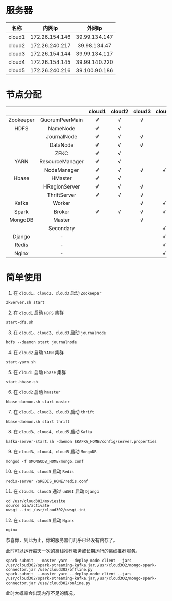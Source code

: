 # 服务器

|  名称  |     内网ip     |    外网ip     |
| :----: | :------------: | :-----------: |
| cloud1 | 172.26.154.146 | 39.99.134.147 |
| cloud2 | 172.26.240.217 | 39.98.134.47  |
| cloud3 | 172.26.154.144 | 39.99.134.117 |
| cloud4 | 172.26.154.145 | 39.99.140.220 |
| cloud5 | 172.26.240.216 | 39.100.90.186 |



# 节点分配

|           |                 | cloud1 | cloud2 | cloud3 | cloud4 | cloud5 |
| :-------: | :-------------: | :----: | :----: | :----: | :----: | :----: |
| Zookeeper | QuorumPeerMain  |   √    |   √    |   √    |        |        |
|   HDFS    |    NameNode     |   √    |   √    |        |        |        |
|           |   JournalNode   |   √    |   √    |   √    |        |        |
|           |    DataNode     |   √    |   √    |   √    |        |        |
|           |      ZFKC       |   √    |   √    |        |        |        |
|   YARN    | ResourceManager |   √    |   √    |        |        |        |
|           |   NodeManager   |   √    |   √    |   √    |   √    |   √    |
|   Hbase   |     HMaster     |   √    |   √    |        |        |        |
|           |  HRegionServer  |   √    |   √    |   √    |        |        |
|           |  ThriftServer   |   √    |   √    |   √    |        |        |
|   Kafka   |     Worker      |        |        |   √    |   √    |   √    |
|   Spark   |     Broker      |   √    |   √    |   √    |   √    |   √    |
|  MongoDB  |     Master      |        |        |   √    |        |        |
|           |    Secondary    |        |        |        |   √    |   √    |
|  Django   |        -        |        |        |        |   √    |   √    |
|   Redis   |        -        |        |        |        |   √    |   √    |
|   Nginx   |        -        |        |        |        |   √    |   √    |



# 简单使用

1. 在 `cloud1`、`cloud2`、`cloud3` 启动 `Zookeeper`

```
zkServer.sh start
```

2. 在 `cloud1` 启动 `HDFS` 集群

```
start-dfs.sh
```

3. 在 `cloud1`、`cloud2`、`cloud3` 启动 `journalnode`

```
hdfs --daemon start journalnode
```

4. 在 `cloud2` 启动 `YARN` 集群

```
start-yarn.sh
```

5. 在 `cloud1` 启动 `Hbase` 集群

```
start-hbase.sh
```

6. 在 `cloud2` 启动 `hmaster`

```
hbase-daemon.sh start master
```

7. 在 `cloud1`、`cloud2`、`cloud3` 启动 `thrift`

```
hbase-daemon.sh start thrift
```

8. 在 `cloud3`、`cloud4`、`cloud5` 启动 `Kafka`

```
kafka-server-start.sh -daemon $KAFKA_HOME/config/server.properties
```

9. 在 `cloud3`、`cloud4`、`cloud5` 启动 `MongoDB`

```
mongod -f $MONGODB_HOME/mongo.conf
```

10. 在 `cloud4`、`cloud5` 启动 `Redis`

```
redis-server /$REDIS_HOME/redis.conf
```

11. 在 `cloud4`、`cloud5` 通过 `uWSGI` 启动 `Django`

```
cd /usr/cloud302/moviesite
source bin/activate
uwsgi --ini /usr/cloud302/uwsgi.ini
```

12. 在 `cloud4`、`cloud5` 启动 `Nginx`

```
nginx
```



恭喜你，到此为止，你的服务器们几乎已经没有内存了。

此时可以运行每天一次的离线推荐服务或长期运行的离线推荐服务。

```
spark-submit  --master yarn --deploy-mode client --jars /usr/cloud302/spark-streaming-kafka.jar,/usr/cloud302/mongo-spark-connector.jar /use/cloud302/offline.py
spark-submit  --master yarn --deploy-mode client --jars /usr/cloud302/spark-streaming-kafka.jar,/usr/cloud302/mongo-spark-connector.jar /use/cloud302/online.py
```

此时大概率会出现内存不足的情况。